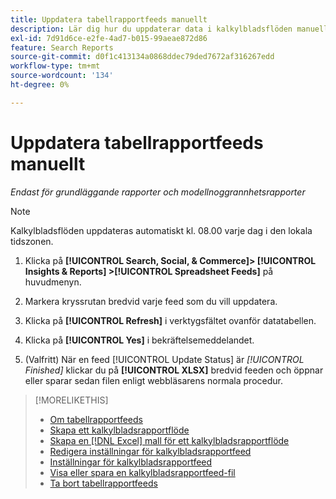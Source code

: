 ```yaml
---
title: Uppdatera tabellrapportfeeds manuellt
description: Lär dig hur du uppdaterar data i kalkylbladsflöden manuellt.
exl-id: 7d91d6ce-e2fe-4ad7-b015-99aeae872d86
feature: Search Reports
source-git-commit: d0f1c413134a0868ddec79ded7672af316267edd
workflow-type: tm+mt
source-wordcount: '134'
ht-degree: 0%

---
```


# Uppdatera tabellrapportfeeds manuellt

*Endast för grundläggande rapporter och modellnoggrannhetsrapporter*

>[!NOTE]
>
>Kalkylbladsflöden uppdateras automatiskt kl. 08.00 varje dag i den lokala tidszonen.

1. Klicka på **[!UICONTROL Search, Social, & Commerce]> [!UICONTROL Insights & Reports] >[!UICONTROL Spreadsheet Feeds]** på huvudmenyn.

1. Markera kryssrutan bredvid varje feed som du vill uppdatera.

1. Klicka på **[!UICONTROL Refresh]** i verktygsfältet ovanför datatabellen.

1. Klicka på **[!UICONTROL Yes]** i bekräftelsemeddelandet.

1. (Valfritt) När en feed [!UICONTROL Update Status] är *[!UICONTROL Finished]* klickar du på **[!UICONTROL XLSX]** bredvid feeden och öppnar eller sparar sedan filen enligt webbläsarens normala procedur.

>[!MORELIKETHIS]
>
>* [Om tabellrapportfeeds](spreadsheet-feed-about.md)
>* [Skapa ett kalkylbladsrapportflöde](spreadsheet-feed-create.md)
>* [Skapa en [!DNL Excel] mall för ett kalkylbladsrapportflöde](spreadsheet-feed-create-excel-template.md)
>* [Redigera inställningar för kalkylbladsrapportfeed](spreadsheet-feed-edit.md)
>* [Inställningar för kalkylbladsrapportfeed](spreadsheet-feed-settings.md)
>* [Visa eller spara en kalkylbladsrapportfeed-fil](spreadsheet-feed-view-or-save.md)
>* [Ta bort tabellrapportfeeds](spreadsheet-feed-delete.md)
